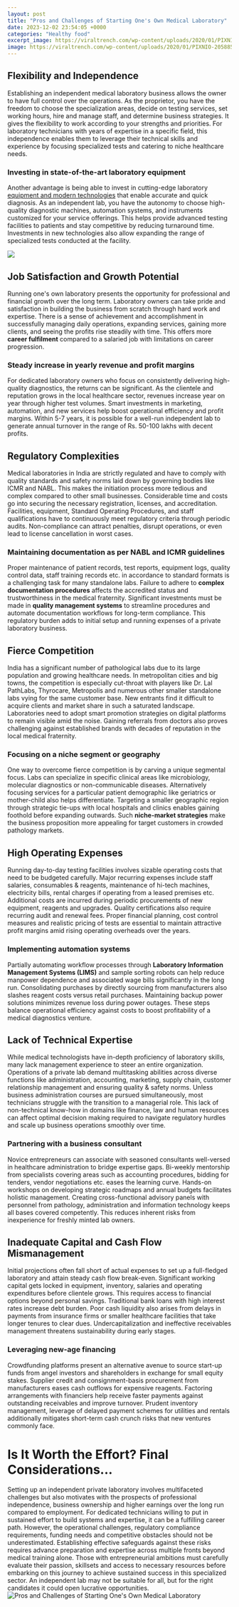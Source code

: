 ```yaml
---
layout: post
title: "Pros and Challenges of Starting One's Own Medical Laboratory"
date: 2023-12-02 23:54:05 +0000
categories: "Healthy food"
excerpt_image: https://viraltrench.com/wp-content/uploads/2020/01/PIXNIO-205885-725x483-min.jpg
image: https://viraltrench.com/wp-content/uploads/2020/01/PIXNIO-205885-725x483-min.jpg
---
```


## Flexibility and Independence 
Establishing an independent medical laboratory business allows the owner to have full control over the operations. As the proprietor, you have the freedom to choose the specialization areas, decide on testing services, set working hours, hire and manage staff, and determine business strategies. It gives the flexibility to work according to your strengths and priorities. For laboratory technicians with years of expertise in a specific field, this independence enables them to leverage their technical skills and experience by focusing specialized tests and catering to niche healthcare needs. 
### Investing in **state-of-the-art laboratory equipment**
Another advantage is being able to invest in cutting-edge laboratory [equipment and modern technologies](https://store.fi.io.vn/collection/aden) that enable accurate and quick diagnosis. As an independent lab, you have the autonomy to choose high-quality diagnostic machines, automation systems, and instruments customized for your service offerings. This helps provide advanced testing facilities to patients and stay competitive by reducing turnaround time. Investments in new technologies also allow expanding the range of specialized tests conducted at the facility.

![](https://www.lighthouselabservices.com/wp-content/uploads/2022/06/lighthouselabservices-143896-starting-laboratory-business-blogbanner1.jpg)
## Job Satisfaction and Growth Potential
Running one's own laboratory presents the opportunity for professional and financial growth over the long term. Laboratory owners can take pride and satisfaction in building the business from scratch through hard work and expertise. There is a sense of achievement and accomplishment in successfully managing daily operations, expanding services, gaining more clients, and seeing the profits rise steadily with time. This offers more **career fulfilment** compared to a salaried job with limitations on career progression.
### Steady increase in **yearly revenue and profit margins** 
For dedicated laboratory owners who focus on consistently delivering high-quality diagnostics, the returns can be significant. As the clientele and reputation grows in the local healthcare sector, revenues increase year on year through higher test volumes. Smart investments in marketing, automation, and new services help boost operational efficiency and profit margins. Within 5-7 years, it is possible for a well-run independent lab to generate annual turnover in the range of Rs. 50-100 lakhs with decent profits.
## Regulatory Complexities  
Medical laboratories in India are strictly regulated and have to comply with quality standards and safety norms laid down by governing bodies like ICMR and NABL. This makes the initiation process more tedious and complex compared to other small businesses. Considerable time and costs go into securing the necessary registration, licenses, and accreditation. Facilities, equipment, Standard Operating Procedures, and staff qualifications have to continuously meet regulatory criteria through periodic audits. Non-compliance can attract penalties, disrupt operations, or even lead to license cancellation in worst cases.
### Maintaining documentation as per **NABL and ICMR guidelines**
Proper maintenance of patient records, test reports, equipment logs, quality control data, staff training records etc. in accordance to standard formats is a challenging task for many standalone labs. Failure to adhere to **complex documentation procedures** affects the accredited status and trustworthiness in the medical fraternity. Significant investments must be made in **quality management systems** to streamline procedures and automate documentation workflows for long-term compliance. This regulatory burden adds to initial setup and running expenses of a private laboratory business.
## Fierce Competition
India has a significant number of pathological labs due to its large population and growing healthcare needs. In metropolitan cities and big towns, the competition is especially cut-throat with players like Dr. Lal PathLabs, Thyrocare, Metropolis and numerous other smaller standalone labs vying for the same customer base. New entrants find it difficult to acquire clients and market share in such a saturated landscape. Laboratories need to adopt smart promotion strategies on digital platforms to remain visible amid the noise. Gaining referrals from doctors also proves challenging against established brands with decades of reputation in the local medical fraternity. 
### Focusing on a **niche segment or geography** 
One way to overcome fierce competition is by carving a unique segmental focus. Labs can specialize in specific clinical areas like microbiology, molecular diagnostics or non-communicable diseases. Alternatively focusing services for a particular patient demographic like geriatrics or mother-child also helps differentiate. Targeting a smaller geographic region through strategic tie-ups with local hospitals and clinics enables gaining foothold before expanding outwards. Such **niche-market strategies** make the business proposition more appealing for target customers in crowded pathology markets.
## High Operating Expenses   
Running day-to-day testing facilities involves sizable operating costs that need to be budgeted carefully. Major recurring expenses include staff salaries, consumables & reagents, maintenance of hi-tech machines, electricity bills, rental charges if operating from a leased premises etc. Additional costs are incurred during periodic procurements of new equipment, reagents and upgrades. Quality certifications also require recurring audit and renewal fees. Proper financial planning, cost control measures and realistic pricing of tests are essential to maintain attractive profit margins amid rising operating overheads over the years.
### Implementing **automation systems**  
Partially automating workflow processes through **Laboratory Information Management Systems (LIMS)** and sample sorting robots can help reduce manpower dependence and associated wage bills significantly in the long run. Consolidating purchases by directly sourcing from manufacturers also slashes reagent costs versus retail purchases. Maintaining backup power solutions minimizes revenue loss during power outages. These steps balance operational efficiency against costs to boost profitability of a medical diagnostics venture.
## Lack of Technical Expertise 
While medical technologists have in-depth proficiency of laboratory skills, many lack management experience to steer an entire organization. Operations of a private lab demand multitasking abilities across diverse functions like administration, accounting, marketing, supply chain, customer relationship management and ensuring quality & safety norms. Unless business administration courses are pursued simultaneously, most technicians struggle with the transition to a managerial role. This lack of non-technical know-how in domains like finance, law and human resources can affect optimal decision making required to navigate regulatory hurdles and scale up business operations smoothly over time.
### Partnering with a **business consultant** 
Novice entrepreneurs can associate with seasoned consultants well-versed in healthcare administration to bridge expertise gaps. Bi-weekly mentorship from specialists covering areas such as accounting procedures, bidding for tenders, vendor negotiations etc. eases the learning curve. Hands-on workshops on developing strategic roadmaps and annual budgets facilitates holistic management. Creating cross-functional advisory panels with personnel from pathology, administration and information technology keeps all bases covered competently. This reduces inherent risks from inexperience for freshly minted lab owners.
## Inadequate Capital and Cash Flow Mismanagement
Initial projections often fall short of actual expenses to set up a full-fledged laboratory and attain steady cash flow break-even. Significant working capital gets locked in equipment, inventory, salaries and operating expenditures before clientele grows. This requires access to financial options beyond personal savings. Traditional bank loans with high interest rates increase debt burden. Poor cash liquidity also arises from delays in payments from insurance firms or smaller healthcare facilities that take longer tenures to clear dues. Undercapitalization and ineffective receivables management threatens sustainability during early stages. 
### Leveraging new-age financing 
Crowdfunding platforms present an alternative avenue to source start-up funds from angel investors and shareholders in exchange for small equity stakes. Supplier credit and consignment-basis procurement from manufacturers eases cash outflows for expensive reagents. Factoring arrangements with financiers help receive faster payments against outstanding receivables and improve turnover. Prudent inventory management, leverage of delayed payment schemes for utilities and rentals additionally mitigates short-term cash crunch risks that new ventures commonly face.
# Is It Worth the Effort? Final Considerations...
Setting up an independent private laboratory involves multifaceted challenges but also motivates with the prospects of professional independence, business ownership and higher earnings over the long run compared to employment. For dedicated technicians willing to put in sustained effort to build systems and expertise, it can be a fulfilling career path. However, the operational challenges, regulatory compliance requirements, funding needs and competitive obstacles should not be underestimated. Establishing effective safeguards against these risks requires advance preparation and expertise across multiple fronts beyond medical training alone. Those with entrepreneurial ambitions must carefully evaluate their passion, skillsets and access to necessary resources before embarking on this journey to achieve sustained success in this specialized sector. An independent lab may not be suitable for all, but for the right candidates it could open lucrative opportunities.
![Pros and Challenges of Starting One's Own Medical Laboratory](https://viraltrench.com/wp-content/uploads/2020/01/PIXNIO-205885-725x483-min.jpg)